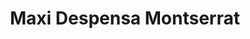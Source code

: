 ---
title: "Maxi Despensa Montserrat"
url: /zona-4-mixco/maxi-despensa-montserrat/
shop: Supermarkt
---
